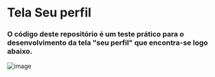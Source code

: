 # Tela Seu perfil

### O código deste repositório é um teste prático para o desenvolvimento da tela "seu perfil" que encontra-se logo abaixo. 

![image](https://user-images.githubusercontent.com/32405554/235198241-0a831dbb-8059-45f7-9feb-ced77635325c.png)

